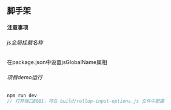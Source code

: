 ## 脚手架

#### 注意事项
###### js全局挂载名称
在package.json中设置jsGlobalName属相

###### 项目demo运行
```javascript
npm run dev
// 打开端口8081，可在 build/rollup-input-options.js 文件中配置
```
